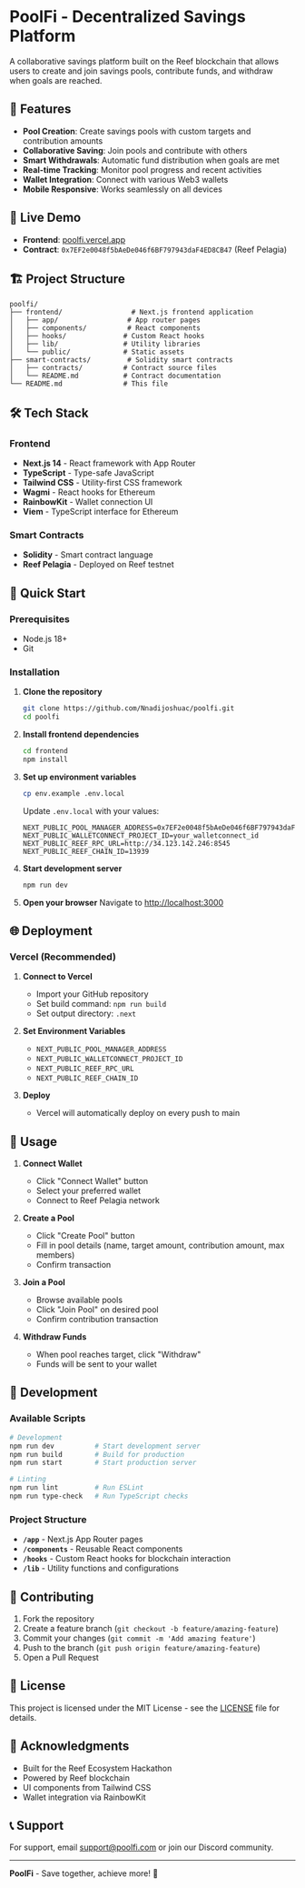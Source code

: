 # PoolFi - Decentralized Savings Platform

A collaborative savings platform built on the Reef blockchain that allows users to create and join savings pools, contribute funds, and withdraw when goals are reached.

## 🌟 Features

- **Pool Creation**: Create savings pools with custom targets and contribution amounts
- **Collaborative Saving**: Join pools and contribute with others
- **Smart Withdrawals**: Automatic fund distribution when goals are met
- **Real-time Tracking**: Monitor pool progress and recent activities
- **Wallet Integration**: Connect with various Web3 wallets
- **Mobile Responsive**: Works seamlessly on all devices

## 🚀 Live Demo

- **Frontend**: [poolfi.vercel.app](https://poolfi.vercel.app)
- **Contract**: `0x7EF2e0048f5bAeDe046f6BF797943daF4ED8CB47` (Reef Pelagia)

## 🏗️ Project Structure

```
poolfi/
├── frontend/                 # Next.js frontend application
│   ├── app/                 # App router pages
│   ├── components/          # React components
│   ├── hooks/              # Custom React hooks
│   ├── lib/                # Utility libraries
│   └── public/             # Static assets
├── smart-contracts/         # Solidity smart contracts
│   ├── contracts/          # Contract source files
│   └── README.md           # Contract documentation
└── README.md               # This file
```

## 🛠️ Tech Stack

### Frontend
- **Next.js 14** - React framework with App Router
- **TypeScript** - Type-safe JavaScript
- **Tailwind CSS** - Utility-first CSS framework
- **Wagmi** - React hooks for Ethereum
- **RainbowKit** - Wallet connection UI
- **Viem** - TypeScript interface for Ethereum

### Smart Contracts
- **Solidity** - Smart contract language
- **Reef Pelagia** - Deployed on Reef testnet

## 🚀 Quick Start

### Prerequisites
- Node.js 18+ 
- Git

### Installation

1. **Clone the repository**
   ```bash
   git clone https://github.com/Nnadijoshuac/poolfi.git
   cd poolfi
   ```

2. **Install frontend dependencies**
   ```bash
   cd frontend
   npm install
   ```

3. **Set up environment variables**
   ```bash
   cp env.example .env.local
   ```
   
   Update `.env.local` with your values:
   ```env
   NEXT_PUBLIC_POOL_MANAGER_ADDRESS=0x7EF2e0048f5bAeDe046f6BF797943daF4ED8CB47
   NEXT_PUBLIC_WALLETCONNECT_PROJECT_ID=your_walletconnect_id
   NEXT_PUBLIC_REEF_RPC_URL=http://34.123.142.246:8545
   NEXT_PUBLIC_REEF_CHAIN_ID=13939
   ```

4. **Start development server**
   ```bash
   npm run dev
   ```

5. **Open your browser**
   Navigate to [http://localhost:3000](http://localhost:3000)

## 🌐 Deployment

### Vercel (Recommended)

1. **Connect to Vercel**
   - Import your GitHub repository
   - Set build command: `npm run build`
   - Set output directory: `.next`

2. **Set Environment Variables**
   - `NEXT_PUBLIC_POOL_MANAGER_ADDRESS`
   - `NEXT_PUBLIC_WALLETCONNECT_PROJECT_ID`
   - `NEXT_PUBLIC_REEF_RPC_URL`
   - `NEXT_PUBLIC_REEF_CHAIN_ID`

3. **Deploy**
   - Vercel will automatically deploy on every push to main

## 📱 Usage

1. **Connect Wallet**
   - Click "Connect Wallet" button
   - Select your preferred wallet
   - Connect to Reef Pelagia network

2. **Create a Pool**
   - Click "Create Pool" button
   - Fill in pool details (name, target amount, contribution amount, max members)
   - Confirm transaction

3. **Join a Pool**
   - Browse available pools
   - Click "Join Pool" on desired pool
   - Confirm contribution transaction

4. **Withdraw Funds**
   - When pool reaches target, click "Withdraw"
   - Funds will be sent to your wallet

## 🔧 Development

### Available Scripts

```bash
# Development
npm run dev          # Start development server
npm run build        # Build for production
npm run start        # Start production server

# Linting
npm run lint         # Run ESLint
npm run type-check   # Run TypeScript checks
```

### Project Structure

- **`/app`** - Next.js App Router pages
- **`/components`** - Reusable React components
- **`/hooks`** - Custom React hooks for blockchain interaction
- **`/lib`** - Utility functions and configurations

## 🤝 Contributing

1. Fork the repository
2. Create a feature branch (`git checkout -b feature/amazing-feature`)
3. Commit your changes (`git commit -m 'Add amazing feature'`)
4. Push to the branch (`git push origin feature/amazing-feature`)
5. Open a Pull Request

## 📄 License

This project is licensed under the MIT License - see the [LICENSE](LICENSE) file for details.

## 🙏 Acknowledgments

- Built for the Reef Ecosystem Hackathon
- Powered by Reef blockchain
- UI components from Tailwind CSS
- Wallet integration via RainbowKit

## 📞 Support

For support, email support@poolfi.com or join our Discord community.

---

**PoolFi** - Save together, achieve more! 🚀